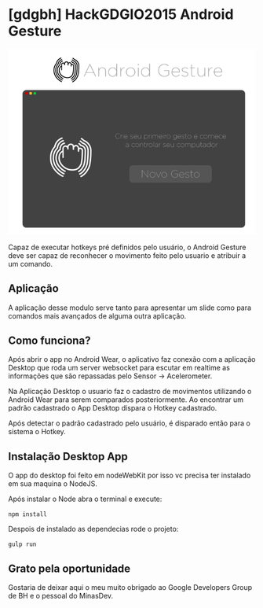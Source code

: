 # [gdgbh] HackGDGIO2015 Android Gesture

![AndroidGesture](https://raw.githubusercontent.com/rodrigodias-us/-gdgbh-HackGDGIO2015-Android-Gesture/master/DesktopApp/imgs/AndroidGesture.gif)

Capaz de executar hotkeys pré definidos pelo usuário, o Android Gesture deve ser capaz de reconhecer o movimento feito pelo usuario e atribuir a um comando.

## Aplicação

A aplicação desse modulo serve tanto para apresentar um slide como para comandos mais avançados de alguma outra aplicação.

## Como funciona?

Após abrir o app no Android Wear, o aplicativo faz conexão com a aplicação Desktop que roda um server websocket para escutar em realtime as informações que são repassadas pelo Sensor -> Acelerometer.

Na Aplicação Desktop o usuario faz o cadastro de movimentos utilizando o Android Wear para serem comparados posteriormente. Ao encontrar um padrão cadastrado o App Desktop dispara o Hotkey cadastrado.

Após detectar o padrão cadastrado pelo usuário, é disparado então para o sistema o Hotkey.

## Instalação Desktop App

O app do desktop foi feito em nodeWebKit por isso vc precisa ter instalado em sua maquina o NodeJS.

Após instalar o Node abra o terminal e execute:

	npm install
	
Despois de instalado as dependecias rode o projeto:

	gulp run

## Grato pela oportunidade

Gostaria de deixar aqui o meu muito obrigado ao Google Developers Group de BH e o pessoal do MinasDev.